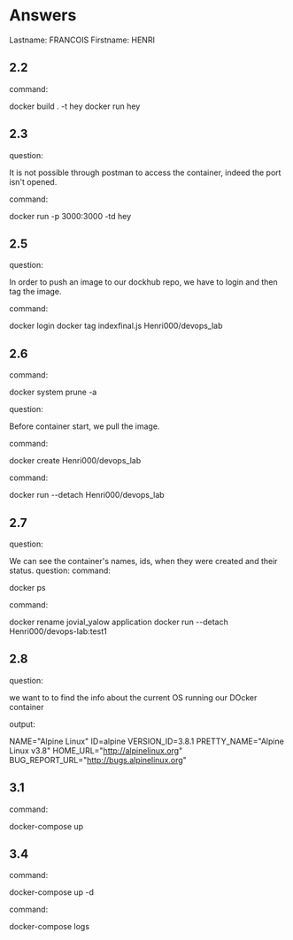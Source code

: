 # Answers

Lastname: FRANCOIS
Firstname: HENRI

## 2.2
command:

docker build . -t hey
docker run hey

## 2.3
question:

It is not possible through postman to access the container, indeed the port isn't opened.

command:

docker run -p 3000:3000 -td hey

## 2.5
question:

In order to push an image to our dockhub repo, we have to login and then tag the image.

command:

docker login <username>
docker tag indexfinal.js Henri000/devops_lab

## 2.6
command:

docker system prune -a

question:

Before container start, we pull the image.

command:

docker create Henri000/devops_lab

command:

docker run --detach Henri000/devops_lab

## 2.7
question:

We can see the container's names, ids, when they were created and their status. 
question:
command:

docker ps

command:

docker rename jovial_yalow application
docker run --detach Henri000/devops-lab:test1

## 2.8
question:

we want to to find the info about the current OS running our DOcker container 

output:

NAME="Alpine Linux"
ID=alpine
VERSION_ID=3.8.1
PRETTY_NAME="Alpine Linux v3.8"
HOME_URL="http://alpinelinux.org"
BUG_REPORT_URL="http://bugs.alpinelinux.org"

## 3.1
command:

docker-compose up

## 3.4
command:

docker-compose up -d

command:

docker-compose logs